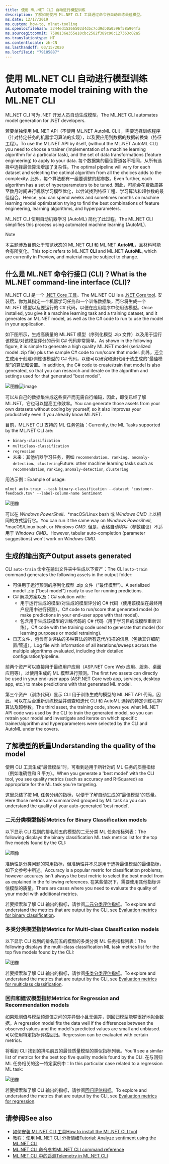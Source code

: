 ```yaml
---
title: 使用 ML.NET CLI 自动进行模型训练
description: 了解如何使用 ML.NET CLI 工具通过命令行自动训练最佳模型。
ms.date: 12/17/2019
ms.custom: how-to, mlnet-tooling
ms.openlocfilehash: 3344ed15266503d4d5c7cd9db0a0596f58a904fa
ms.sourcegitcommit: 7588136e355e10cbc2582f389c90c127363c02a5
ms.translationtype: HT
ms.contentlocale: zh-CN
ms.lasthandoff: 03/15/2020
ms.locfileid: "79185887"
---
```

# <a name="automate-model-training-with-the-mlnet-cli"></a><span data-ttu-id="714a5-103">使用 ML.NET CLI 自动进行模型训练</span><span class="sxs-lookup"><span data-stu-id="714a5-103">Automate model training with the ML.NET CLI</span></span>

<span data-ttu-id="714a5-104">ML.NET CLI 可为 .NET 开发人员自动生成模型。</span><span class="sxs-lookup"><span data-stu-id="714a5-104">The ML.NET CLI automates model generation for .NET developers.</span></span>

<span data-ttu-id="714a5-105">若要单独使用 ML.NET API（不使用 ML.NET AutoML CLI），需要选择训练程序（针对特定任务的机器学习算法的实现），以及要应用到数据的数据转换集（特征工程）。</span><span class="sxs-lookup"><span data-stu-id="714a5-105">To use the ML.NET API by itself, (without the ML.NET AutoML CLI) you need to choose a trainer (implementation of a machine learning algorithm for a particular task), and the set of data transformations (feature engineering) to apply to your data.</span></span> <span data-ttu-id="714a5-106">每个数据集的最佳管道各不相同，从所有选择中选择最佳算法增加了复杂性。</span><span class="sxs-lookup"><span data-stu-id="714a5-106">The optimal pipeline will vary for each dataset and selecting the optimal algorithm from all the choices adds to the complexity.</span></span> <span data-ttu-id="714a5-107">此外，每个算法都有一组要调整的超参数。</span><span class="sxs-lookup"><span data-stu-id="714a5-107">Even further, each algorithm has a set of hyperparameters to be tuned.</span></span> <span data-ttu-id="714a5-108">因此，可能会花费数周甚至数月时间进行机器学习模型优化，以尝试找到特征工程、学习算法和超参数的最佳组合。</span><span class="sxs-lookup"><span data-stu-id="714a5-108">Hence, you can spend weeks and sometimes months on machine learning model optimization trying to find the best combinations of feature engineering, learning algorithms, and hyperparameters.</span></span>

<span data-ttu-id="714a5-109">ML.NET CLI 使用自动机器学习 (AutoML) 简化了此过程。</span><span class="sxs-lookup"><span data-stu-id="714a5-109">The ML.NET CLI simplifies this process using automated machine learning (AutoML).</span></span>

> [!NOTE]
> <span data-ttu-id="714a5-110">本主题涉及目前处于预览状态的 ML.NET **CLI** 和 ML.NET **AutoML**，且材料可能会有所变化。</span><span class="sxs-lookup"><span data-stu-id="714a5-110">This topic refers to ML.NET **CLI** and ML.NET **AutoML**, which are currently in Preview, and material may be subject to change.</span></span>

## <a name="what-is-the-mlnet-command-line-interface-cli"></a><span data-ttu-id="714a5-111">什么是 ML.NET 命令行接口 (CLI)？</span><span class="sxs-lookup"><span data-stu-id="714a5-111">What is the ML.NET command-line interface (CLI)?</span></span>

<span data-ttu-id="714a5-112">ML.NET CLI 是一个 [.NET Core 工具](../core/tools/global-tools.md)。</span><span class="sxs-lookup"><span data-stu-id="714a5-112">The ML.NET CLI is a [.NET Core tool](../core/tools/global-tools.md).</span></span> <span data-ttu-id="714a5-113">安装后，你为其指定一个机器学习任务和一个训练数据集，而它将生成一个 ML.NET 模型以及要运行的 C# 代码，以便在应用程序中使用该模型。</span><span class="sxs-lookup"><span data-stu-id="714a5-113">Once installed, you give it a machine learning task and a training dataset, and it generates an ML.NET model, as well as the C# code to run to use the model in your application.</span></span>

<span data-ttu-id="714a5-114">如下图所示，生成高质量的 ML.NET 模型（序列化模型 .zip 文件）以及用于运行该模型/对该模型评分的示例 C# 代码非常简单。</span><span class="sxs-lookup"><span data-stu-id="714a5-114">As shown in the following figure, it is simple to generate a high quality ML.NET model (serialized model .zip file) plus the sample C# code to run/score that model.</span></span> <span data-ttu-id="714a5-115">此外，还会生成用于创建/训练该模型的 C# 代码，以便可以研究和迭代用于该生成的“最佳模型”的算法和设置。</span><span class="sxs-lookup"><span data-stu-id="714a5-115">In addition, the C# code to create/train that model is also generated, so that you can research and iterate on the algorithm and settings used for that generated "best model".</span></span>

<span data-ttu-id="714a5-116">![图像](media/automate-training-with-cli/cli-high-level-process.png "在 ML.NET CLI 内部工作的 AutoML 引擎")</span><span class="sxs-lookup"><span data-stu-id="714a5-116">![image](media/automate-training-with-cli/cli-high-level-process.png "AutoML engine working inside the ML.NET CLI")</span></span>

<span data-ttu-id="714a5-117">可以从自己的数据集生成这些资产而无需自行编码，因此，即使已经了解 ML.NET，它也可以提高工作效率。</span><span class="sxs-lookup"><span data-stu-id="714a5-117">You can generate those assets from your own datasets without coding by yourself, so it also improves your productivity even if you already know ML.NET.</span></span>

<span data-ttu-id="714a5-118">目前，ML.NET CLI 支持的 ML 任务包括：</span><span class="sxs-lookup"><span data-stu-id="714a5-118">Currently, the ML Tasks supported by the ML.NET CLI are:</span></span>

- `binary-classification`
- `multiclass-classification`
- `regression`
- <span data-ttu-id="714a5-119">未来：其他机器学习任务，例如 `recommendation`、`ranking`、`anomaly-detection`、`clustering`</span><span class="sxs-lookup"><span data-stu-id="714a5-119">Future: other machine learning tasks such as `recommendation`, `ranking`, `anomaly-detection`, `clustering`</span></span>

<span data-ttu-id="714a5-120">用法示例：</span><span class="sxs-lookup"><span data-stu-id="714a5-120">Example of usage:</span></span>

```console
mlnet auto-train --task binary-classification --dataset "customer-feedback.tsv" --label-column-name Sentiment
```

![图像](media/automate-training-with-cli/cli-model-generation.gif)

<span data-ttu-id="714a5-122">可以在 *Windows PowerShell*、\*macOS/Linux bash 或 *Windows CMD* 上以相同的方式运行它。</span><span class="sxs-lookup"><span data-stu-id="714a5-122">You can run it the same way on *Windows PowerShell*, \*macOS/Linux bash, or *Windows CMD*.</span></span> <span data-ttu-id="714a5-123">但是，表格自动填写（参数建议）不适用于 *Windows CMD*。</span><span class="sxs-lookup"><span data-stu-id="714a5-123">However, tabular auto-completion (parameter suggestions) won't work on *Windows CMD*.</span></span>

## <a name="output-assets-generated"></a><span data-ttu-id="714a5-124">生成的输出资产</span><span class="sxs-lookup"><span data-stu-id="714a5-124">Output assets generated</span></span>

<span data-ttu-id="714a5-125">CLI `auto-train` 命令在输出文件夹中生成以下资产：</span><span class="sxs-lookup"><span data-stu-id="714a5-125">The CLI `auto-train` command generates the following assets in the output folder:</span></span>

- <span data-ttu-id="714a5-126">可供用于运行预测的序列化模型 .zip 文件（“最佳模型”）。</span><span class="sxs-lookup"><span data-stu-id="714a5-126">A serialized model .zip ("best model") ready to use for running predictions.</span></span>
- <span data-ttu-id="714a5-127">C# 解决方案以及：</span><span class="sxs-lookup"><span data-stu-id="714a5-127">C# solution with:</span></span>
  - <span data-ttu-id="714a5-128">用于运行生成的模型/对生成的模型评分的 C# 代码（使用该模型在最终用户应用中进行预测）。</span><span class="sxs-lookup"><span data-stu-id="714a5-128">C# code to run/score that generated model (to make predictions in your end-user apps with that model).</span></span>
  - <span data-ttu-id="714a5-129">包含用于生成该模型的训练代码的 C# 代码（用于学习目的或模型重新训练）。</span><span class="sxs-lookup"><span data-stu-id="714a5-129">C# code with the training code used to generate that model (for learning purposes or model retraining).</span></span>
- <span data-ttu-id="714a5-130">日志文件，包含有关评估的多种算法的所有迭代/扫描的信息（包括其详细配置/管道）。</span><span class="sxs-lookup"><span data-stu-id="714a5-130">Log file with information of all iterations/sweeps across the multiple algorithms evaluated, including their detailed configuration/pipeline.</span></span>

<span data-ttu-id="714a5-131">前两个资产可以直接用于最终用户应用（ASP.NET Core Web 应用、服务、桌面应用等），以使用生成的 ML 模型进行预测。</span><span class="sxs-lookup"><span data-stu-id="714a5-131">The first two assets can directly be used in your end-user apps (ASP.NET Core web app, services, desktop app, etc.) to make predictions with that generated ML model.</span></span>

<span data-ttu-id="714a5-132">第三个资产（训练代码）显示 CLI 用于训练生成的模型的 ML.NET API 代码，因此，可以在后台重新训练模型并调查和迭代 CLI 和 AutoML 选择的特定训练程序/算法及超参数。</span><span class="sxs-lookup"><span data-stu-id="714a5-132">The third asset, the training code, shows you what ML.NET API code was used by the CLI to train the generated model, so you can retrain your model and investigate and iterate on which specific trainer/algorithm and hyperparameters were selected by the CLI and AutoML under the covers.</span></span>

## <a name="understanding-the-quality-of-the-model"></a><span data-ttu-id="714a5-133">了解模型的质量</span><span class="sxs-lookup"><span data-stu-id="714a5-133">Understanding the quality of the model</span></span>

<span data-ttu-id="714a5-134">使用 CLI 工具生成“最佳模型”时，可看到适用于所针对的 ML 任务的质量指标（例如准确性和 R 平方）。</span><span class="sxs-lookup"><span data-stu-id="714a5-134">When you generate a 'best model' with the CLI tool, you see quality metrics (such as accuracy and R-Squared) as appropriate for the ML task you're targeting.</span></span>

<span data-ttu-id="714a5-135">这里总结了按 ML 任务分组的指标，以便于了解自动生成的“最佳模型”的质量。</span><span class="sxs-lookup"><span data-stu-id="714a5-135">Here those metrics are summarized grouped by ML task so you can understand the quality of your auto-generated 'best model'.</span></span>

### <a name="metrics-for-binary-classification-models"></a><span data-ttu-id="714a5-136">二元分类模型指标</span><span class="sxs-lookup"><span data-stu-id="714a5-136">Metrics for Binary Classification models</span></span>

<span data-ttu-id="714a5-137">以下显示 CLI 找到的排名前五的模型的二元分类 ML 任务指标列表：</span><span class="sxs-lookup"><span data-stu-id="714a5-137">The following displays the binary classification ML task metrics list for the top five models found by the CLI:</span></span>

![图像](media/automate-training-with-cli/cli-binary-classification-metrics.png)

<span data-ttu-id="714a5-139">准确性是分类问题的常用指标，但准确性并不总是用于选择最佳模型的最佳指标，如下文参考中所述。</span><span class="sxs-lookup"><span data-stu-id="714a5-139">Accuracy is a popular metric for classification problems, however accuracy isn't always the best metric to select the best model from as explained in the following references.</span></span> <span data-ttu-id="714a5-140">在某些情况下，需要使用其他指标评估模型的质量。</span><span class="sxs-lookup"><span data-stu-id="714a5-140">There are cases where you need to evaluate the quality of your model with additional metrics.</span></span>

<span data-ttu-id="714a5-141">若要探索和了解 CLI 输出的指标，请参阅[二元分类评估指标](resources/metrics.md#evaluation-metrics-for-binary-classification)。</span><span class="sxs-lookup"><span data-stu-id="714a5-141">To explore and understand the metrics that are output by the CLI, see [Evaluation metrics for binary classification](resources/metrics.md#evaluation-metrics-for-binary-classification).</span></span>

### <a name="metrics-for-multi-class-classification-models"></a><span data-ttu-id="714a5-142">多类分类模型指标</span><span class="sxs-lookup"><span data-stu-id="714a5-142">Metrics for Multi-class Classification models</span></span>

<span data-ttu-id="714a5-143">以下显示 CLI 找到的排名前五的模型的多类分类 ML 任务指标列表：</span><span class="sxs-lookup"><span data-stu-id="714a5-143">The following displays the multi-class classification ML task metrics list for the top five models found by the CLI:</span></span>

![图像](media/automate-training-with-cli/cli-multiclass-classification-metrics.png)

<span data-ttu-id="714a5-145">若要探索和了解 CLI 输出的指标，请参阅[多类分类评估指标](resources/metrics.md#evaluation-metrics-for-multi-class-classification)。</span><span class="sxs-lookup"><span data-stu-id="714a5-145">To explore and understand the metrics that are output by the CLI, see [Evaluation metrics for multiclass classification](resources/metrics.md#evaluation-metrics-for-multi-class-classification).</span></span>

### <a name="metrics-for-regression-and-recommendation-models"></a><span data-ttu-id="714a5-146">回归和建议模型指标</span><span class="sxs-lookup"><span data-stu-id="714a5-146">Metrics for Regression and Recommendation models</span></span>

<span data-ttu-id="714a5-147">如果观测值与模型预测值之间的差异很小且无偏差，则回归模型能够很好地拟合数据。</span><span class="sxs-lookup"><span data-stu-id="714a5-147">A regression model fits the data well if the differences between the observed values and the model's predicted values are small and unbiased.</span></span> <span data-ttu-id="714a5-148">可以使用特定指标评估回归。</span><span class="sxs-lookup"><span data-stu-id="714a5-148">Regression can be evaluated with certain metrics.</span></span>

<span data-ttu-id="714a5-149">将看到 CLI 找到的排名前五的最佳质量模型的类似指标列表。</span><span class="sxs-lookup"><span data-stu-id="714a5-149">You'll see a similar list of metrics for the best top five quality models found by the CLI.</span></span> <span data-ttu-id="714a5-150">在与回归 ML 任务相关的这一特定案例中：</span><span class="sxs-lookup"><span data-stu-id="714a5-150">In this particular case related to a regression ML task:</span></span>

![图像](media/automate-training-with-cli/cli-regression-metrics.png)

<span data-ttu-id="714a5-152">若要探索和了解 CLI 输出的指标，请参阅[回归评估指标](resources/metrics.md#evaluation-metrics-for-regression-and-recommendation)。</span><span class="sxs-lookup"><span data-stu-id="714a5-152">To explore and understand the metrics that are output by the CLI, see [Evaluation metrics for regression](resources/metrics.md#evaluation-metrics-for-regression-and-recommendation).</span></span>

## <a name="see-also"></a><span data-ttu-id="714a5-153">请参阅</span><span class="sxs-lookup"><span data-stu-id="714a5-153">See also</span></span>

- [<span data-ttu-id="714a5-154">如何安装 ML.NET CLI 工具</span><span class="sxs-lookup"><span data-stu-id="714a5-154">How to install the ML.NET CLI tool</span></span>](how-to-guides/install-ml-net-cli.md)
- [<span data-ttu-id="714a5-155">教程：使用 ML.NET CLI 分析情绪</span><span class="sxs-lookup"><span data-stu-id="714a5-155">Tutorial: Analyze sentiment using the ML.NET CLI</span></span>](tutorials/sentiment-analysis-cli.md)
- [<span data-ttu-id="714a5-156">ML.NET CLI 命令参考</span><span class="sxs-lookup"><span data-stu-id="714a5-156">ML.NET CLI command reference</span></span>](reference/ml-net-cli-reference.md)
- [<span data-ttu-id="714a5-157">ML.NET CLI 中的遥测</span><span class="sxs-lookup"><span data-stu-id="714a5-157">Telemetry in ML.NET CLI</span></span>](resources/ml-net-cli-telemetry.md)
